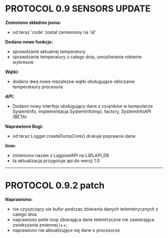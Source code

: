 # PROTOCOL 0.9 SENSORS UPDATE

**Zmieniono składnie jsona:**
- od teraz 'code' został zamieniony na 'id'

**Dodano nowe funkcje:**
- sprawdzanie aktualnej temperatury
- sprawdzanie temperatury z calego dnia, umozliwienie robienie wykresow

**Wątki:**
- dodano dwa nowe niezalezne wątki obsługujące obliczanie temperataury procesora

**API:**
- Dodano nowy interfejs obsługujący dane z czujników w komputerze SystemInfo, implementacja SystemInfoImpl, factory, SystemInfoAPI (BETA)

**Naprawione Bugi:**
- od teraz Logger.createDumpCore() drukuje poprawne dane

**Inne:**
- zmieniono nazwe z LagpixelAPI na LWLAPI_08
- ta aktualizacja przygotuje api do wersji 1.0

---

# PROTOCOL 0.9.2 patch 

**Naprawiono:**
- nie czyszczący sie bufor podczas zbierania danych telemetrycznych z calego dnia
- naprawiono petle loop zbierająca dane telemtryczne nie zawierająca zwiekszania zmiennej i++;
- naprawiono nie aktualizujące się dane o procesorze  
